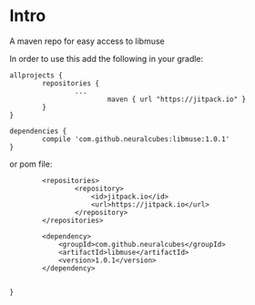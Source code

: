 # Intro
A maven repo for easy access to libmuse


In order to use this add the following in your gradle:

```
allprojects {
        repositories {
                ...
                        maven { url "https://jitpack.io" }
        }
}
```

```
dependencies {
        compile 'com.github.neuralcubes:libmuse:1.0.1'
}
```

or pom file:

```
        <repositories>
                <repository>
                    <id>jitpack.io</id>
                    <url>https://jitpack.io</url>
                </repository>
        </repositories>
```

```
        <dependency>
            <groupId>com.github.neuralcubes</groupId>
            <artifactId>libmuse</artifactId>
            <version>1.0.1</version>
        </dependency>
```

                                                                                                        }
